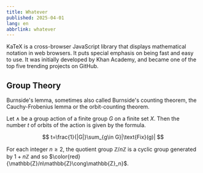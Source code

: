 ```yaml
---
title: Whatever
published: 2025-04-01
lang: en
abbrlink: whatever
---
```


KaTeX is a cross-browser JavaScript library that displays mathematical notation in web browsers. It puts special emphasis on being fast and easy to use. It was initially developed by Khan Academy, and became one of the top five trending projects on GitHub.

## Group Theory

Burnside's lemma, sometimes also called Burnside's counting theorem, the Cauchy-Frobenius lemma or the orbit-counting theorem.

Let $\wedge$ be a group action of a finite group $G$ on a finite set $X$. Then the number $t$ of orbits of the action is given by the formula.

$$
t=\frac{1}{|G|}\sum_{g\in G}|\text{Fix}(g)|
$$

For each integer $n\ge2$, the quotient group $\mathbb{Z}/n\mathbb{Z}$ is a cyclic group generated by $1+n\mathbb{Z}$ and so $\color{red}{\mathbb{Z}/n\mathbb{Z}\cong\mathbb{Z}_n}$.
